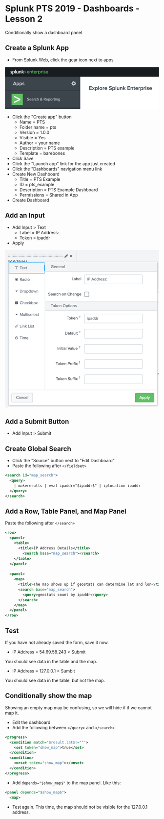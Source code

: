 # Splunk PTS 2019 - Dashboards - Lesson 2
Conditionally show a dashboard panel

## Create a Splunk App
* From Splunk Web, click the gear icon next to apps

![new Splunk app](https://github.com/JasonConger/Splunk-PTS-2019/raw/master/images/SplunkNewApp.png "new Splunk app")

* Click the "Create app" button
  * Name = PTS
  * Folder name = pts
  * Version = 1.0.0
  * Visible = Yes
  * Author = your name
  * Description = PTS example
  * Template = barebones
* Click Save
* Click the "Launch app" link for the app just created
* Click the "Dashboards" navigation menu link
* Create New Dashboard
  * Title = PTS Example
  * ID = pts_example
  * Description = PTS Example Dashboard
  * Permissions = Shared in App
* Create Dashboard

## Add an Input
* Add Input > Text
  * Label = IP Address:
  * Token = ipaddr
* Apply

![new Splunk input](https://github.com/JasonConger/Splunk-PTS-2019/raw/master/images/Textbox.png "new Splunk input")

## Add a Submit Button
* Add Input > Submit

## Create Global Search
* Click the "Source" button next to "Edit Dashboard"
* Paste the following after `</fieldset>`

```xml
<search id="map_search">
  <query>
    | makeresults | eval ipaddr="$ipaddr$" | iplocation ipaddr
  </query>
</search>
```

## Add a Row, Table Panel, and Map Panel
Paste the following after `</search>`

```xml
<row>
  <panel>
    <table>
      <title>IP Address Details</title>
        <search base="map_search"></search>
    </table>
  </panel>
    
  <panel>
    <map>
      <title>The map shows up if geostats can determine lat and lon</title>
      <search base="map_search">
        <query>geostats count by ipaddr</query>
      </search>
    </map>
  </panel>
</row>
```

## Test
If you have not already saved the form, save it now.

* IP Address = 54.69.58.243 > Submit

You should see data in the table and the map.

* IP Address = 127.0.0.1 > Sumbit

You should see data in the table, but not the map.

## Conditionally show the map
Showing an empty map may be confusing, so we will hide if if we cannot map it.

* Edit the dashboard
* Add the following between `</query>` and `</search>`

```xml
<progress>
  <condition match='$result.lat$!=""'>
    <set token="show_map">true</set>
  </condition>
  <condition>
    <unset token="show_map"></unset>
  </condition>
</progress>
```

* Add `depends="$show_map$"` to the map panel.  Like this:

```xml
<panel depends="$show_map$">
  <map>
```

* Test again.  This time, the map should not be visible for the 127.0.0.1 address.